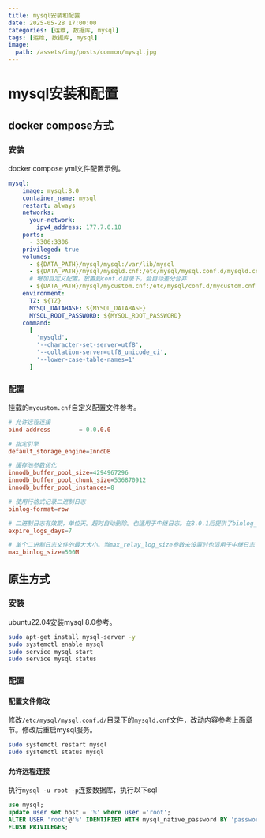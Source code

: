 ```yaml
---
title: mysql安装和配置
date: 2025-05-28 17:00:00
categories: [运维, 数据库, mysql]
tags: [运维, 数据库, mysql]
image:
  path: /assets/img/posts/common/mysql.jpg
---
```


# mysql安装和配置

## docker compose方式
### 安装
docker compose yml文件配置示例。
```yml
mysql:
    image: mysql:8.0
    container_name: mysql
    restart: always
    networks:
      your-network:
        ipv4_address: 177.7.0.10
    ports:
      - 3306:3306
    privileged: true
    volumes:
      - ${DATA_PATH}/mysql/mysql:/var/lib/mysql
      - ${DATA_PATH}/mysql/mysqld.cnf:/etc/mysql/mysql.conf.d/mysqld.cnf
      # 增加自定义配置。放置到conf.d目录下，会自动差分合并
      - ${DATA_PATH}/mysql/mycustom.cnf:/etc/mysql/conf.d/mycustom.cnf
    environment:
      TZ: ${TZ}
      MYSQL_DATABASE: ${MYSQL_DATABASE}
      MYSQL_ROOT_PASSWORD: ${MYSQL_ROOT_PASSWORD}
    command:
      [
        'mysqld',
        '--character-set-server=utf8',
        '--collation-server=utf8_unicode_ci',
        '--lower-case-table-names=1'
      ]
```

### 配置
挂载的`mycustom.cnf`自定义配置文件参考。
```cnf
# 允许远程连接
bind-address		= 0.0.0.0

# 指定引擎
default_storage_engine=InnoDB

# 缓存池参数优化
innodb_buffer_pool_size=4294967296
innodb_buffer_pool_chunk_size=536870912
innodb_buffer_pool_instances=8

# 使用行格式记录二进制日志
binlog-format=row

# 二进制日志有效期，单位天。超时自动删除。也适用于中继日志。在8.0.1后提供了binlog_expire_logs_seconds参数秒级的更细粒度控制
expire_logs_days=7

# 单个二进制日志文件的最大大小。当max_relay_log_size参数未设置时也适用于中继日志
max_binlog_size=500M
```

## 原生方式
### 安装
ubuntu22.04安装mysql 8.0参考。
```sh
sudo apt-get install mysql-server -y
sudo systemctl enable mysql
sudo service mysql start
sudo service mysql status
```

### 配置
#### 配置文件修改
修改`/etc/mysql/mysql.conf.d/`目录下的`mysqld.cnf`文件，改动内容参考上面章节。修改后重启mysql服务。
```sh
sudo systemctl restart mysql
sudo systemctl status mysql
```

#### 允许远程连接
执行`mysql -u root -p`连接数据库，执行以下sql
```sql
use mysql;
update user set host = '%' where user ='root';
ALTER USER 'root'@'%' IDENTIFIED WITH mysql_native_password BY 'password';
FLUSH PRIVILEGES;
```
